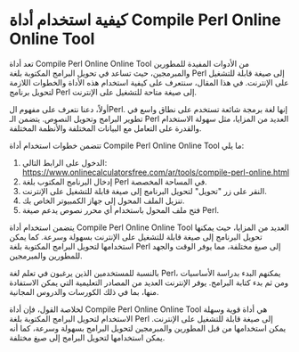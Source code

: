 كيفية استخدام أداة Compile Perl Online Online Tool
==================================================

تعد أداة Compile Perl Online Online Tool من الأدوات المفيدة للمطورين والمبرمجين، حيث تساعد في تحويل البرامج المكتوبة بلغة Perl إلى صيغة قابلة للتشغيل على الإنترنت. في هذا المقال، سنتعرف على كيفية استخدام هذه الأداة والخطوات اللازمة لتحويل برنامج Perl إلى صيغة متاحة للتشغيل على الإنترنت.

أولاً، دعنا نتعرف على مفهوم الPerl. إنها لغة برمجة شائعة تستخدم على نطاق واسع في تطوير البرامج وتحويل النصوص. يتضمن الـ Perl العديد من المزايا، مثل سهولة الاستخدام والقدرة على التعامل مع البيانات المختلفة والأنظمة المختلفة.

تتضمن خطوات استخدام أداة Compile Perl Online Online Tool ما يلي:

1. الدخول على الرابط التالي: <https://www.onlinecalculatorsfree.com/ar/tools/compile-perl-online.html>
2. إدخال البرنامج المكتوب بلغة Perl في المساحة المخصصة.
3. النقر على زر "تحويل" لتحويل البرنامج إلى صيغة قابلة للتشغيل على الإنترنت.
4. تنزيل الملف المحول إلى جهاز الكمبيوتر الخاص بك.
5. فتح ملف المحول باستخدام أي محرر نصوص يدعم صيغة Perl.

يتضمن استخدام أداة Compile Perl Online Online Tool العديد من المزايا، حيث يمكنها تحويل البرنامج إلى صيغة قابلة للتشغيل على الإنترنت بسهولة وسرعة. كما يمكن استخدامها لتحويل البرامج المكتوبة بلغة Perl إلى صيغ مختلفة، مما يوفر الوقت والجهد للمطورين والمبرمجين.

بالنسبة للمستخدمين الذين يرغبون في تعلم لغة Perl، يمكنهم البدء بدراسة الأساسيات ومن ثم بدء كتابة البرامج. يوفر الإنترنت العديد من المصادر التعليمية التي يمكن الاستفادة منها، بما في ذلك الكورسات والدروس المجانية.

لخلاصة القول، فإن أداة Compile Perl Online Online Tool هي أداة قوية وسهلة الاستخدام لتحويل البرامج المكتوبة بلغة Perl إلى صيغة قابلة للتشغيل على الإنترنت. يمكن استخدامها من قبل المطورين والمبرمجين لتحويل البرامج بسهولة وسرعة، كما أنه يمكن استخدامها لتحويل البرامج إلى صيغ مختلفة.